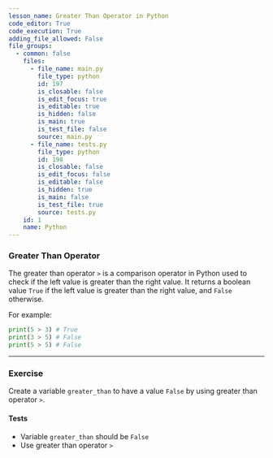 ```yaml
---
lesson_name: Greater Than Operator in Python
code_editor: True
code_execution: True
adding_file_allowed: False
file_groups:
  - common: false
    files:
      - file_name: main.py
        file_type: python
        id: 197
        is_closable: false
        is_edit_focus: true
        is_editable: true
        is_hidden: false
        is_main: true
        is_test_file: false
        source: main.py
      - file_name: tests.py
        file_type: python
        id: 198
        is_closable: false
        is_edit_focus: false
        is_editable: false
        is_hidden: true
        is_main: false
        is_test_file: true
        source: tests.py
    id: 1
    name: Python
---
```


### Greater Than Operator

The greater than operator `>` is a comparison operator in Python used to check if the left value is greater than the right value. It returns a boolean value `True` if the left value is greater than the right value, and `False` otherwise.

For example:

```python
print(5 > 3) # True
print(3 > 5) # False
print(5 > 5) # False
```

---

### Exercise

Create a variable `greater_than` to have a value `False` by using greater than operator `>`.

#### Tests

<ul>
<li id="test-1">Variable <code>greater_than</code> should be <code>False</code></li>
<li id="test-2">Use greater than operator <code>&gt;</code></li>
</ul>
